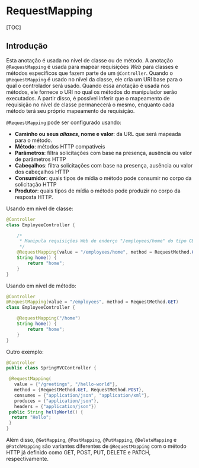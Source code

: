 # RequestMapping

[TOC]

## Introdução

Esta anotação é usada no nível de classe ou de método. A anotação `@RequestMapping` é usada para mapear requisições *Web* para classes e métodos específicos que fazem parte de um `@Controller`. Quando o `@RequestMapping` é usado no nível da classe, ele cria um URI base para o qual o controlador será usado. Quando essa anotação é usada nos métodos, ele fornece o URI no qual os métodos do manipulador serão executados. A partir disso, é possível inferir que o mapeamento de requisição no nível de classe permanecerá o mesmo, enquanto cada método terá seu próprio mapeamento de requisição.

`@RequestMapping` pode ser configurado usando:

- **Caminho ou seus *aliases*, nome e valor**: da URL que será mapeada para o método.
- **Método**: métodos HTTP compatíveis
- **Parâmetros**: filtra solicitações com base na presença, ausência ou valor de parâmetros HTTP
- **Cabeçalhos**: filtra solicitações com base na presença, ausência ou valor dos cabeçalhos HTTP
- **Consumidor**: quais tipos de mídia o método pode consumir no corpo da solicitação HTTP
- **Produtor**: quais tipos de mídia o método pode produzir no corpo da resposta HTTP.

Usando em nível de classe:

```java
@Controller
class EmployeeController {

    /*
     * Manipula requisições Web de enderço "/employees/home" do tipo GET 
     */
    @RequestMapping(value = "/employees/home", method = RequestMethod.GET)
    String home() {
        return "home";
    }
}
```

Usando em nível de método:

```java
@Controller
@RequestMapping(value = "/employees", method = RequestMethod.GET)
class EmployeeController {

    @RequestMapping("/home")
    String home() {
        return "home";
    }
}
```

Outro exemplo:

```java
@Controller
public class SpringMVCController {

 @RequestMapping(
   value = {"/greetings", "/hello-world"},
   method = {RequestMethod.GET, RequestMethod.POST},
   consumes = {"application/json", "application/xml"},
   produces = {"application/json"},
   headers = {"application/json"})
 public String hellpWorld() {
  return "Hello";
 }
}
```

Além disso, `@GetMapping`, `@PostMapping`, `@PutMapping`, `@DeleteMapping` e `@PatchMapping` são variantes diferentes de `@RequestMapping` com o método HTTP já definido como GET, POST, PUT, DELETE e PATCH, respectivamente.
